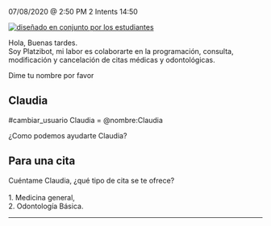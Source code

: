 
07/08/2020 @
2:50
PM
2
Intents
14:50
 
<a href="https://imgur.com/fMUI13D"><img src="https://i.imgur.com/fMUI13Dt.jpg" title="diseñado en conjunto por los estudiantes" /></a>
 
<div class="msgj">Hola, Buenas tardes.</div>
 
<div class="msgj">Soy Platzibot, mi labor es colaborarte en la programación, consulta, modificación y cancelación de citas médicas y odontológicas.</div>
 
Dime tu nombre por favor
## Claudia
#cambiar_usuario
Claudia = @nombre:Claudia
 
 
¿Como podemos ayudarte Claudia?
## Para una cita
 
Cuéntame Claudia, ¿qué tipo de cita se te ofrece? </br> </br>1. Medicina general, </br>2. Odontología Básica.


---
